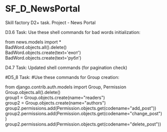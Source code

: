 # SF_D_NewsPortal
Skill factory D2+ task. Project - News Portal

D3.6 Task:
Use these shell commands for bad words initialization:

from news.models import * <br>
BadWord.objects.all().delete() <br>
BadWord.objects.create(text='енот')<br>
BadWord.objects.create(text='рубл')<br>

D4.7 Task:
Updated shell commands (for pagination check)

#D5_8 Task: 
#Use these commands for Group creation:

from django.contrib.auth.models import Group, Permission <br>
Group.objects.all().delete() <br>
group1 = Group.objects.create(name="readers") <br>
group2 = Group.objects.create(name="authors") <br>
group2.permissions.add(Permission.objects.get(codename="add_post")) <br>
group2.permissions.add(Permission.objects.get(codename="change_post")) <br>
group2.permissions.add(Permission.objects.get(codename="delete_post")) <br>
